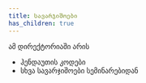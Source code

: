 ```yaml
---
title: სავარჯიშოები
has_children: true
---
```


ამ დირექტორიაში არის

- ჰენდაუთის კოდები
- სხვა სავარჯიშოები სემინარებიდან